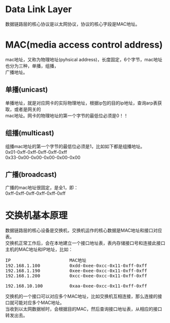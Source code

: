 # Data Link Layer
数据链路层的核心协议是以太网协议，协议的核心字段是MAC地址。  

# MAC(media access control address)    
mac地址，又称为物理地址(pyhsical address)，长度固定，6个字节，mac地址也分为三种，单播，组播，  
广播地址。      
    
## 单播(unicast)    
单播地址，就是对应网卡的实际物理地址，根据ip包的目的ip地址，查询arp表获取，或者是网关的    
mac地址。网卡的物理地址的第一个字节的最低位必须是0！！      
    
## 组播(multicast)    
组播mac地址的第一个字节的最低位必须是1，比如如下都是组播地址。      
0x01-0xff-0xff-0xff-0xff-0xff      
0x33-0x00-0x00-0x00-0x00-0x00      
    
## 广播(broadcast)    
广播的mac地址很固定，是全1，即：      
0xff-0xff-0xff-0xff-0xff-0xff      
  
# 交换机基本原理  
数据链路层的核心设备是交换机，交换机运作的核心数据是MAC地址和接口对应表。  
交换机正常工作后，会在本地建立一个接口地址表，表内存储接口号和连接此接口
主机的MAC地址和IP地址，比如：  
<pre>
IP						MAC地址								接口    
192.168.1.100			0xdd-0xee-0xcc-0x11-0xff-0xff		inter0
192.168.1.190			0xee-0xee-0xcc-0x11-0xff-0xff       inter0
192.168.1.200			0xcc-0xee-0xcc-0x11-0xff-0xff		inter0            
          
192.168.10.100			0xaa-0xee-0xcc-0x11-0xff-0xff		inter1
</pre>
交换机的一个接口可以对应多个MAC地址，比如交换机互相连接，那么连接的接口就可能对应多个MAC地址。  
当收到以太网数据帧时，会根据目的MAC，然后查询接口地址表，从相应的接口转发出去。  
